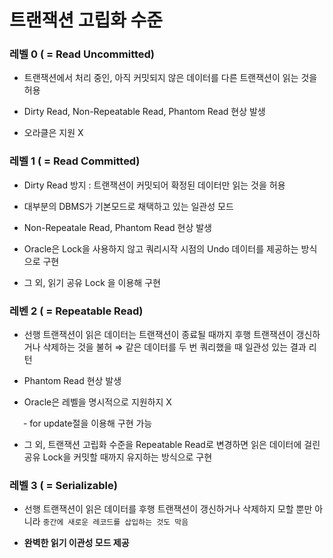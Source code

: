   
# 트랜잭션 고립화 수준

### 레벨 0 ( = Read Uncommitted)

- 트랜잭션에서 처리 중인, 아직 커밋되지 않은 데이터를 다른 트랜잭션이 읽는 것을 허용

- Dirty Read, Non-Repeatable Read, Phantom Read 현상 발생

- 오라클은 지원 X

  
### 레벨 1 ( = Read Committed)

- Dirty Read 방지 : 트랜잭션이 커밋되어 확정된 데이터만 읽는 것을 허용

- 대부분의 DBMS가 기본모드로 채택하고 있는 일관성 모드

- Non-Repeatale Read, Phantom Read 현상 발생

- Oracle은 Lock을 사용하지 않고 쿼리시작 시점의 Undo 데이터를 제공하는 방식으로 구현

- 그 외, 읽기 공유 Lock 을 이용해 구현

  
### 레벤 2 ( = Repeatable Read)

- 선행 트랜잭션이 읽은 데이터는 트랜잭션이 종료될 때까지 후행 트랜잭션이 갱신하거나 삭제하는 것을 불허 ⇒ 같은 데이터를 두 번 쿼리했을 때 일관성 있는 결과 리턴

- Phantom Read 현상 발생

- Oracle은 레벨을 명시적으로 지원하지 X

&ensp; &ensp; - for update절을 이용해 구현 가능

- 그 외, 트랜잭션 고립화 수준을 Repeatable Read로 변경하면 읽은 데이터에 걸린 공유 Lock을 커밋할 때까지 유지하는 방식으로 구현

  
### 레벨 3 ( = Serializable)

- 선행 트랜잭션이 읽은 데이터를 후행 트랜잭션이 갱신하거나 삭제하지 모할 뿐만 아니라 `중간에 새로운 레코드를 삽입하는 것도 막음`

- **완벽한 읽기 이관성 모드 제공**
